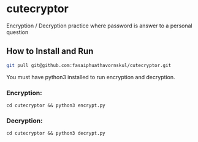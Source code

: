 # cutecryptor
Encryption / Decryption practice where password is answer to a personal question

## How to Install and Run
```bash
git pull git@github.com:fasaiphuathavornskul/cutecryptor.git
```

You must have python3 installed to run encryption and decryption.
### Encryption:
```
cd cutecryptor && python3 encrypt.py
```

### Decryption:
```
cd cutecryptor && python3 decrypt.py
```
